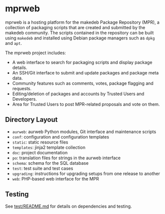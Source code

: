 # mprweb

mprweb is a hosting platform for the makedeb Package Repository (MPR), a collection
of packaging scripts that are created and submitted by the makedeb
community. The scripts contained in the repository can be built using `makedeb`
and installed using Debian package managers such as `dpkg` and `apt`.

The mprweb project includes:

* A web interface to search for packaging scripts and display package details.
* An SSH/Git interface to submit and update packages and package meta data.
* Community features such as comments, votes, package flagging and requests.
* Editing/deletion of packages and accounts by Trusted Users and Developers.
* Area for Trusted Users to post MPR-related proposals and vote on them.

## Directory Layout

* `aurweb`: aurweb Python modules, Git interface and maintenance scripts
* `conf`: configuration and configuration templates
* `static`: static resource files
* `templates`: jinja2 template collection
* `doc`: project documentation
* `po`: translation files for strings in the aurweb interface
* `schema`: schema for the SQL database
* `test`: test suite and test cases
* `upgrading`: instructions for upgrading setups from one release to another
* `web`: PHP-based web interface for the MPR

## Testing
See [test/README.md](test/README.md) for details on dependencies and testing.
